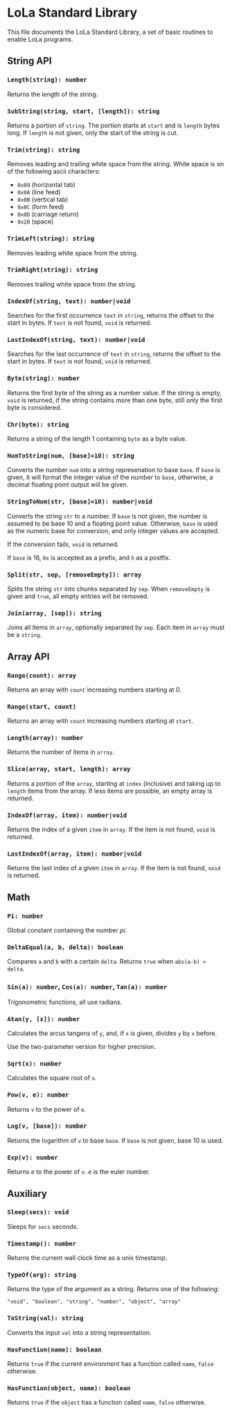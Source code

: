 # LoLa Standard Library

This file documents the LoLa Standard Library, a set of basic routines to enable LoLa programs.

## String API

### `Length(string): number`

Returns the length of the string.

### `SubString(string, start, [length]): string`

Returns a portion of `string`. The portion starts at `start` and is `length` bytes long. If `length` is not given, only the start of the string is cut.

### `Trim(string): string`

Removes leading and trailing white space from the string. White space is on of the following ascii characters:
- `0x09` (horizontal tab)
- `0x0A` (line feed)
- `0x0B` (vertical tab)
- `0x0C` (form feed)
- `0x0D` (carriage return)
- `0x20` (space)

### `TrimLeft(string): string`

Removes leading white space from the string.

### `TrimRight(string): string`

Removes trailing white space from the string.

### `IndexOf(string, text): number|void`

Searches for the first occurrence `text` in `string`, returns the offset to the start in bytes. If `text` is not found, `void` is returned.

### `LastIndexOf(string, text): number|void`

Searches for the last occurrence of `text` in `string`, returns the offset to the start in bytes. If `text` is not found, `void` is returned.

### `Byte(string): number`

Returns the first byte of the string as a number value. If the string is empty, `void` is returned, if the string contains more than one byte, still only the first byte is considered.

### `Chr(byte): string`

Returns a string of the length 1 containing `byte` as a byte value.

### `NumToString(num, [base]=10): string`

Converts the number `num` into a string represenation to base `base`. If `base` is given, it will format the integer value of the number to `base`, otherwise, a decimal floating point output will be given.

### `StringToNum(str, [base]=10): number|void`

Converts the string `str` to a number. If `base` is not given, the number is assumed to be base 10 and a floating point value. Otherwise, `base` is used as the numeric base for conversion, and only integer values are accepted.

If the conversion fails, `void` is returned.

If `base` is 16, `0x` is accepted as a prefix, and `h` as a postfix.

### `Split(str, sep, [removeEmpty]): array`
Splits the string `str` into chunks separated by `sep`. When `removeEmpty` is given and `true`, all empty entries will be removed.

### `Join(array, [sep]): string`
Joins all items in `array`, optionally separated by `sep`. Each item in `array` must be a `string`.

## Array API

### `Range(count): array`

Returns an array with `count` increasing numbers starting at 0.

### `Range(start, count)`

Returns an array with `count` increasing numbers starting at `start`.

### `Length(array): number`

Returns the number of items in `array`.

### `Slice(array, start, length): array`

Returns a portion of the `array`, starting at `index` (inclusive) and taking up to `length` items from the array. If less items are possible, an empty array is returned.

### `IndexOf(array, item): number|void`

Returns the index of a given `item` in `array`. If the item is not found, `void` is returned.

### `LastIndexOf(array, item): number|void`

Returns the last index of a given `item` in `array`. If the item is not found, `void` is returned.

## Math

### `Pi: number`

Global constant containing the number *pi*.

### `DeltaEqual(a, b, delta): boolean`

Compares `a` and `b` with a certain `delta`. Returns `true` when `abs(a-b) < delta`.

### `Sin(a): number`, `Cos(a): number`, `Tan(a): number`

Trigonometric functions, all use radians.

### `Atan(y, [x]): number`

Calculates the arcus tangens of `y`, and, if `x` is given, divides `y` by `x` before.

Use the two-parameter version for higher precision.

### `Sqrt(x): number`

Calculates the square root of `x`.

### `Pow(v, e): number`

Returns `v` to the power of `e`.

### `Log(v, [base]): number`

Returns the logarithm of `v` to base `base`. If `base` is not given, base 10 is used.

### `Exp(v): number`

Returns *e* to the power of `v`. *e* is the euler number.

## Auxiliary

### `Sleep(secs): void`

Sleeps for `secs` seconds.

### `Timestamp(): number`

Returns the current wall clock time as a unix timestamp.

### `TypeOf(arg): string`

Returns the type of the argument as a string. Returns one of the following:

```lola
"void", "boolean", "string", "number", "object", "array"
```

### `ToString(val): string`

Converts the input `val` into a string representation.

### `HasFunction(name): boolean`

Returns `true` if the current environment has a function called `name`, `false` otherwise.

### `HasFunction(object, name): boolean`

Returns `true` if the `object` has a function called `name`, `false` otherwise.
